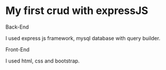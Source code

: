 # My first crud with expressJS
<div>
  <p>Back-End</p>
  <p>I used express js framework, mysql database with query builder.</p>
</div>
<div>
  <p>Front-End</p>
  <p>I used html, css and bootstrap.</p>
</div>


